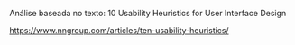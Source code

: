 Análise baseada no texto:
10 Usability Heuristics for User Interface Design

https://www.nngroup.com/articles/ten-usability-heuristics/


